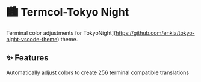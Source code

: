 # 🏙 Termcol-Tokyo Night

Terminal color adjustments for
TokyoNight](https://github.com/enkia/tokyo-night-vscode-theme) theme. 

## ✨ Features

Automatically adjust colors to create 256 terminal compatible translations
